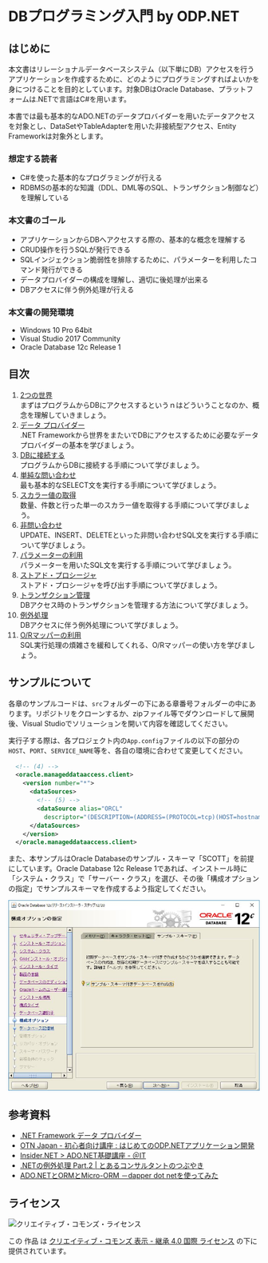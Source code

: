 DBプログラミング入門 by ODP.NET
=====

## はじめに

本文書はリレーショナルデータベースシステム（以下単にDB）アクセスを行うアプリケーションを作成するために、どのようにプログラミングすればよいかを身につけることを目的としています。対象DBはOracle Database、プラットフォームは.NETで言語はC#を用います。

本書では最も基本的なADO.NETのデータプロバイダーを用いたデータアクセスを対象とし、DataSetやTableAdapterを用いた非接続型アクセス、Entity Frameworkは対象外とします。

### 想定する読者

- C#を使った基本的なプログラミングが行える
- RDBMSの基本的な知識（DDL、DML等のSQL、トランザクション制御など）を理解している

### 本文書のゴール

- アプリケーションからDBへアクセスする際の、基本的な概念を理解する
- CRUD操作を行うSQLが発行できる
- SQLインジェクション脆弱性を排除するために、パラメーターを利用したコマンド発行ができる
- データプロバイダーの構成を理解し、適切に後処理が出来る
- DBアクセスに伴う例外処理が行える

### 本文書の開発環境

- Windows 10 Pro 64bit
- Visual Studio 2017 Community
- Oracle Database 12c Release 1

## 目次

1. [2つの世界](doc/01-two-worlds.md)  
  まずはプログラムからDBにアクセスするというｎはどういうことなのか、概念を理解していきましょう。
2. [データ プロバイダー](doc/02-data-provider.md)  
  .NET Frameworkから世界をまたいでDBにアクセスするために必要なデータ プロバイダーの基本を学びましょう。
3. [DBに接続する](doc/03-connect-to-db.md)  
  プログラムからDBに接続する手順について学びましょう。
4. [単純な問い合わせ](doc/04-execute-query.md)  
  最も基本的なSELECT文を実行する手順について学びましょう。
5. [スカラー値の取得](doc/05-get-scalar-value.md)  
  数量、件数と行った単一のスカラー値を取得する手順について学びましょう。
6. [非問い合わせ](doc/06-execute-non-query.md)  
  UPDATE、INSERT、DELETEといった非問い合わせSQL文を実行する手順について学びましょう。
7. [パラメーターの利用](doc/07-use-parameter.md)  
  パラメーターを用いたSQL文を実行する手順について学びましょう。
8. [ストアド・プロシージャ](doc/08-call-stored-procedure.md)  
  ストアド・プロシージャを呼び出す手順について学びましょう。
9. [トランザクション管理](doc/09-manage-transaction.md)  
  DBアクセス時のトランザクションを管理する方法について学びましょう。
10. [例外処理](doc/10-handle-exception.md)  
  DBアクセスに伴う例外処理について学びましょう。
11. [O/Rマッパーの利用](doc/11-or-mapper.md)  
  SQL実行処理の煩雑さを緩和してくれる、O/Rマッパーの使い方を学びましょう。

## サンプルについて

各章のサンプルコードは、`src`フォルダーの下にある章番号フォルダーの中にあります。リポジトリをクローンするか、zipファイル等でダウンロードして展開後、Visual Studioでソリューションを開いて内容を確認してください。

実行子する際は、各プロジェクト内の`App.config`ファイルの以下の部分の`HOST`、`PORT`、`SERVICE_NAME`等を、各自の環境に合わせて変更してください。

```xml
  <!-- (4) -->
  <oracle.manageddataaccess.client>
    <version number="*">
      <dataSources>
        <!-- (5) -->
        <dataSource alias="ORCL"
          descriptor="(DESCRIPTION=(ADDRESS=(PROTOCOL=tcp)(HOST=hostname)(PORT=1521))(CONNECT_DATA=(SERVICE_NAME=ORCL))) "/>
      </dataSources>
    </version>
  </oracle.manageddataaccess.client>
```

また、本サンプルはOracle Databaseのサンプル・スキーマ「SCOTT」を前提にしています。Oracle Database 12c Release 1であれば、インストール時に「システム・クラス」で「サーバー・クラス」を選び、その後「構成オプションの指定」でサンプルスキーマを作成するよう指定してください。

![サンプル・スキーマのインストール](image/00-01.jpg)

## 参考資料

- [.NET Framework データ プロバイダー](https://msdn.microsoft.com/ja-jp/library/a6cd7c08.aspx)
- [OTN Japan - 初心者向け講座 : はじめてのODP.NETアプリケーション開発](http://otn.oracle.co.jp/beginner/odpnet/)
- [Insider.NET > ADO.NET基礎講座 - ＠IT](http://www.atmarkit.co.jp/ait/subtop/features/dotnet/adonet_index.html)
- [.NETの例外処理 Part.2 | とあるコンサルタントのつぶやき](https://blogs.msdn.microsoft.com/nakama/2009/01/02/net-part-2/)
- [ADO.NETとORMとMicro-ORM －dapper dot netを使ってみた](http://www.slideshare.net/kiyokura/adonetormmicro-orm-dapper-dot-net)

## ライセンス

![クリエイティブ・コモンズ・ライセンス](https://i.creativecommons.org/l/by-sa/4.0/88x31.png)

この 作品 は [クリエイティブ・コモンズ 表示 - 継承 4.0 国際 ライセンス](http://creativecommons.org/licenses/by-sa/4.0/") の下に提供されています。
